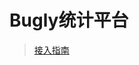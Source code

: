 # Bugly统计平台
> [接入指南](https://bugly.qq.com/docs/user-guide/instruction-manual-android/?v=20221031170434)